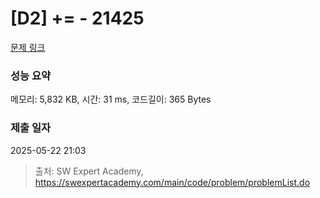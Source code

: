 # [D2] += - 21425 

[문제 링크](https://swexpertacademy.com/main/code/problem/problemDetail.do?contestProbId=AZD8K_UayDoDFAVs) 

### 성능 요약

메모리: 5,832 KB, 시간: 31 ms, 코드길이: 365 Bytes

### 제출 일자

2025-05-22 21:03



> 출처: SW Expert Academy, https://swexpertacademy.com/main/code/problem/problemList.do